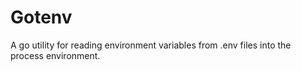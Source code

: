 # Gotenv

A go utility for reading environment variables from .env files into the process environment.


